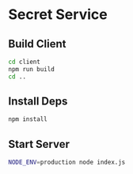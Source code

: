 # Secret Service

## Build Client

```bash
cd client
npm run build
cd ..
```

## Install Deps

```bash
npm install
```

## Start Server

```bash
NODE_ENV=production node index.js
```
